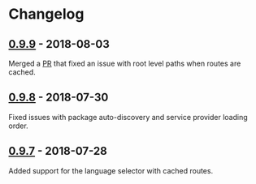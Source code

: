 # Changelog

## [0.9.9] - 2018-08-03

Merged a [PR](https://github.com/czim/laravel-localization-route-cache/pull/17) that fixed an issue with root level paths when routes are cached.


## [0.9.8] - 2018-07-30

Fixed issues with package auto-discovery and service provider loading order.


## [0.9.7] - 2018-07-28

Added support for the language selector with cached routes.


[0.9.9]: https://github.com/czim/laravel-localization-route-cache/compare/0.9.8...0.9.9
[0.9.8]: https://github.com/czim/laravel-localization-route-cache/compare/0.9.7...0.9.8
[0.9.7]: https://github.com/czim/laravel-localization-route-cache/compare/0.9.6...0.9.7
